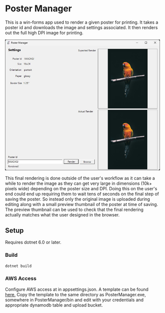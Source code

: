 # Poster Manager

This is a win-forms app used to render a given poster for printing. It takes a poster id and downloads the image and settings associated. It then renders out the full high DPI image for printing. 

<img src="poster-manager-screenshot.jpg" alt="preview" width="600"/>

This final rendering is done outside of the user's workflow as it can take a while to render the image as they can get very large in dimensions (10k+ pixels wide) depending on the poster size and DPI. Doing this on the user's end could end up requiring them to wait tens of seconds on the final step of saving the poster. So instead only the original image is uploaded during editing along with a small preview thumbnail of the poster at time of saving. The preview thumbnail can be used to check that the final rendering actually matches what the user designed in the browser.

## Setup

Requires dotnet 6.0 or later.

### Build
`dotnet build`

### AWS Access
Configure AWS access at in appsettings.json. A template can be found [here.](PosterManager/appsettings.json) Copy the template to the same directory as PosterManager.exe, somewhere in PosterManager/bin and edit with your credentials and appropriate dynamodb table and upload bucket.